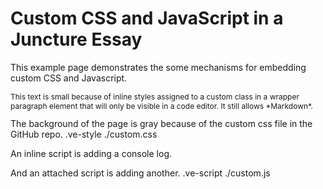 # Custom CSS and JavaScript in a Juncture Essay
This example page demonstrates the some mechanisms for embedding custom CSS and Javascript.


<p class='smallText' markdown>
This text is small because of inline styles assigned to a custom class in a wrapper paragraph element that will only be visible in a code editor. It still allows *Markdown*.
</p>
<style>
    .smallText {
        font-size: .75rem;
    }
</style>
The background of the page is gray because of the custom css file in the GitHub repo.
.ve-style ./custom.css

An inline script is adding a console log.
<script>
    // This inline script will generate a console log.
    console.log("This log is generated as an example of an inline script.");
</script>


And an attached script is adding another.
.ve-script ./custom.js


